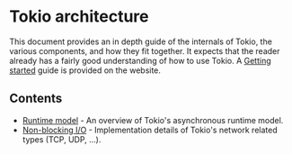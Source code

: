# Tokio architecture

This document provides an in depth guide of the internals of Tokio, the various
components, and how they fit together. It expects that the reader already has a
fairly good understanding of how to use Tokio. A [Getting started][guide] guide
is provided on the website.

[guide]: https://tokio.rs/docs/getting-started/hello-world

## Contents

<!-- TODO: Fill out as sections are written -->

* [Runtime model](runtime-model.md) - An overview of Tokio's asynchronous
  runtime model.
* [Non-blocking I/O](net.md) - Implementation details of Tokio's network related
  types (TCP, UDP, ...).

<!--
## Overview

  * Tasks
  * Executors
  * Resources
  * Drivers

&mut https://github.com/tokio-rs/tokio/issues/615
-->
